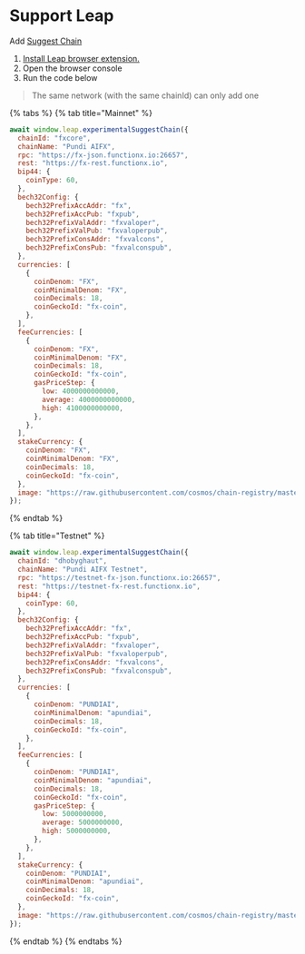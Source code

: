 # Support Leap

Add [Suggest Chain](https://docs.leapwallet.io/cosmos/for-dapps-connect-to-leap/suggest-chain-add-leap-to-a-non-native-chain)

1. [Install Leap browser extension.](https://www.leapwallet.io/cosmos)
2. Open the browser console
3. Run the code below

> The same network (with the same chainId) can only add one

{% tabs %}
{% tab title="Mainnet" %}
```javascript
await window.leap.experimentalSuggestChain({
  chainId: "fxcore",
  chainName: "Pundi AIFX",
  rpc: "https://fx-json.functionx.io:26657",
  rest: "https://fx-rest.functionx.io",
  bip44: {
    coinType: 60,
  },
  bech32Config: {
    bech32PrefixAccAddr: "fx",
    bech32PrefixAccPub: "fxpub",
    bech32PrefixValAddr: "fxvaloper",
    bech32PrefixValPub: "fxvaloperpub",
    bech32PrefixConsAddr: "fxvalcons",
    bech32PrefixConsPub: "fxvalconspub",
  },
  currencies: [
    {
      coinDenom: "FX",
      coinMinimalDenom: "FX",
      coinDecimals: 18,
      coinGeckoId: "fx-coin",
    },
  ],
  feeCurrencies: [
    {
      coinDenom: "FX",
      coinMinimalDenom: "FX",
      coinDecimals: 18,
      coinGeckoId: "fx-coin",
      gasPriceStep: {
        low: 4000000000000,
        average: 4000000000000,
        high: 4100000000000,
      },
    },
  ],
  stakeCurrency: {
    coinDenom: "FX",
    coinMinimalDenom: "FX",
    coinDecimals: 18,
    coinGeckoId: "fx-coin",
  }, 
  image: "https://raw.githubusercontent.com/cosmos/chain-registry/master/fxcore/images/fx.svg",
});
```
{% endtab %}

{% tab title="Testnet" %}
```javascript
await window.leap.experimentalSuggestChain({
  chainId: "dhobyghaut",
  chainName: "Pundi AIFX Testnet",
  rpc: "https://testnet-fx-json.functionx.io:26657",
  rest: "https://testnet-fx-rest.functionx.io",
  bip44: {
    coinType: 60,
  },
  bech32Config: {
    bech32PrefixAccAddr: "fx",
    bech32PrefixAccPub: "fxpub",
    bech32PrefixValAddr: "fxvaloper",
    bech32PrefixValPub: "fxvaloperpub",
    bech32PrefixConsAddr: "fxvalcons",
    bech32PrefixConsPub: "fxvalconspub",
  },
  currencies: [
    {
      coinDenom: "PUNDIAI",
      coinMinimalDenom: "apundiai",
      coinDecimals: 18,
      coinGeckoId: "fx-coin",
    },
  ],
  feeCurrencies: [
    {
      coinDenom: "PUNDIAI",
      coinMinimalDenom: "apundiai",
      coinDecimals: 18,
      coinGeckoId: "fx-coin",
      gasPriceStep: {
        low: 5000000000,
        average: 5000000000,
        high: 5000000000,
      },
    },
  ],
  stakeCurrency: {
    coinDenom: "PUNDIAI",
    coinMinimalDenom: "apundiai",
    coinDecimals: 18,
    coinGeckoId: "fx-coin",
  },
  image: "https://raw.githubusercontent.com/cosmos/chain-registry/master/fxcore/images/fx.svg",
});
```
{% endtab %}
{% endtabs %}
